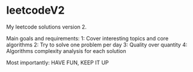 # leetcodeV2

My leetcode solutions version 2.

Main goals and requirements:
1: Cover interesting topics and core algorithms
2: Try to solve one problem per day
3: Quality over quantity
4: Algorithms complexity analysis for each solution

Most importantly: HAVE FUN, KEEP IT UP
